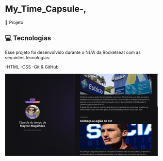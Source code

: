 # My_Time_Capsule-,
 🎻 Projeto

## 💻 Tecnologias

Esse projeto foi desenvolvido durante o NLW da Rocketseat com as sequintes tecnologias:

-HTML -CSS -Git & GitHub

![Capa do Projeto](/capadoprojeto2.png)
